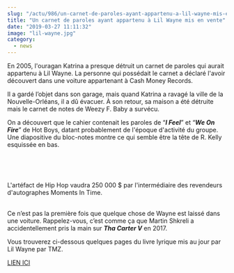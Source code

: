 ```yaml
--- 
slug: "/actu/986/un-carnet-de-paroles-ayant-appartenu-a-lil-wayne-mis-en-vente"
title: "Un carnet de paroles ayant appartenu à Lil Wayne mis en vente"
date: "2019-03-27 11:11:32"
image: "lil-wayne.jpg"
category:
  - news
---
```

<p>En 2005, l'ouragan Katrina a presque détruit un carnet de paroles qui aurait appartenu à Lil Wayne. La personne qui possédait le carnet a déclaré l'avoir découvert dans une voiture appartenant à Cash Money Records.</p>

<p>Il a gardé l’objet dans son garage, mais quand Katrina a ravagé la ville de la Nouvelle-Orléans, il a dû évacuer. À son retour, sa maison a été détruite mais le carnet de notes de Weezy F. Baby a survécu.</p>

<p>On a découvert que le cahier contenait les paroles de “<em><strong>I Feel</strong></em>” et “<em><strong>We On Fire</strong></em>” de Hot Boys, datant probablement de l'époque d'activité du groupe. Une diapositive du bloc-notes montre ce qui semble être la tête de R. Kelly esquissée en bas.</p>

<p> </p>

<p> </p>

<p>L'artéfact de Hip Hop vaudra 250 000 $ par l'intermédiaire des revendeurs d'autographes Moments In Time.</p>

<p><br />
Ce n’est pas la première fois que quelque chose de Wayne est laissé dans une voiture. Rappelez-vous, c’est comme ça que Martin Shkreli a accidentellement pris la main sur <em><strong>Tha Carter V</strong></em> en 2017.</p>

<p>Vous trouverez ci-dessous quelques pages du livre lyrique mis au jour par Lil Wayne par TMZ.</p>

<p><a href="http://tmz.vo.llnwd.net/o28/newsdesk/tmz_documents/Lil-wayne-Notebook-lyrics.pdf#page=1&zoom=auto,-79,792" onclick="window.open(this.href, '', 'resizable=no,status=no,location=no,toolbar=no,menubar=no,fullscreen=no,scrollbars=no,dependent=no'); return false;">LIEN ICI</a></p>